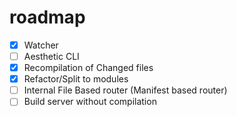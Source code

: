 # roadmap

- [x] Watcher
- [ ] Aesthetic CLI
- [x] Recompilation of Changed files
- [x] Refactor/Split to modules
- [ ] Internal File Based router (Manifest based router)
- [ ] Build server without compilation
